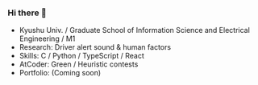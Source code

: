 ### Hi there 👋
- Kyushu Univ. / Graduate School of Information Science and Electrical Engineering / M1
- Research: Driver alert sound & human factors
- Skills: C / Python / TypeScript / React
- AtCoder: Green / Heuristic contests
- Portfolio: (Coming soon)
